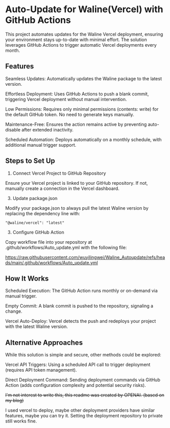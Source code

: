 # Auto-Update for Waline(Vercel) with GitHub Actions

This project automates updates for the Waline Vercel deployment, ensuring your environment stays up-to-date with minimal effort. The solution leverages GitHub Actions to trigger automatic Vercel deployments every month.

## Features

Seamless Updates: Automatically updates the Waline package to the latest version.

Effortless Deployment: Uses GitHub Actions to push a blank commit, triggering Vercel deployment without manual intervention.

Low Permissions: Requires only minimal permissions (contents: write) for the default GitHub token. No need to generate keys manually.

Maintenance-Free: Ensures the action remains active by preventing auto-disable after extended inactivity.

Scheduled Automation: Deploys automatically on a monthly schedule, with additional manual trigger support.

## Steps to Set Up

1. Connect Vercel Project to GitHub Repository

Ensure your Vercel project is linked to your GitHub repository. If not, manually create a connection in the Vercel dashboard.

3. Update package.json

Modify your package.json to always pull the latest Waline version by replacing the dependency line with:

  `"@waline/vercel": "latest"`

3. Configure GitHub Action

Copy workflow file into your repository at .github/workflows/Auto_update.yml with the following file:

https://raw.githubusercontent.com/wuyilingwei/Waline_Autoupdate/refs/heads/main/.github/workflows/Auto_update.yml

## How It Works

Scheduled Execution: The GitHub Action runs monthly or on-demand via manual trigger.

Empty Commit: A blank commit is pushed to the repository, signaling a change.

Vercel Auto-Deploy: Vercel detects the push and redeploys your project with the latest Waline version.

## Alternative Approaches

While this solution is simple and secure, other methods could be explored:

Vercel API Triggers: Using a scheduled API call to trigger deployment (requires API token management).

Direct Deployment Command: Sending deployment commands via GitHub Action (adds configuration complexity and potential security risks).

~~I'm not interest to write this, this readme was created by OPENAI. (based on my blog)~~

I used vercel to deploy, maybe other deployment providers have similar features, maybe you can try it. Setting the deployment repository to private still works fine.
